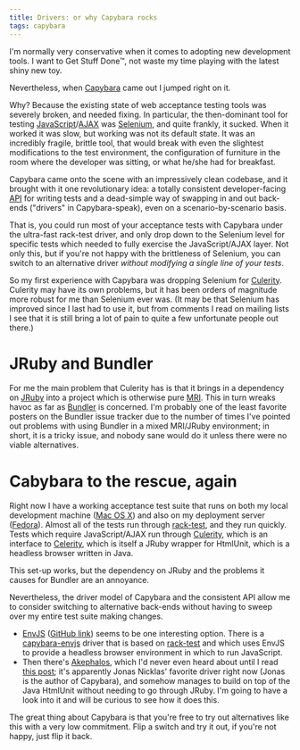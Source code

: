```yaml
---
title: Drivers: or why Capybara rocks
tags: capybara
---
```


I'm normally very conservative when it comes to adopting new development tools. I want to Get Stuff Done™, not waste my time playing with the latest shiny new toy.

Nevertheless, when [Capybara](/wiki/Capybara) came out I jumped right on it.

Why? Because the existing state of web acceptance testing tools was severely broken, and needed fixing. In particular, the then-dominant tool for testing [JavaScript](/wiki/JavaScript)/[AJAX](/wiki/AJAX) was [Selenium](/wiki/Selenium), and quite frankly, it sucked. When it worked it was slow, but working was not its default state. It was an incredibly fragile, brittle tool, that would break with even the slightest modifications to the test environment, the configuration of furniture in the room where the developer was sitting, or what he/she had for breakfast.

Capybara came onto the scene with an impressively clean codebase, and it brought with it one revolutionary idea: a totally consistent developer-facing [API](/wiki/API) for writing tests and a dead-simple way of swapping in and out back-ends ("drivers" in Capybara-speak), even on a scenario-by-scenario basis.

That is, you could run most of your acceptance tests with Capybara under the ultra-fast rack-test driver, and only drop down to the Selenium level for specific tests which needed to fully exercise the JavaScript/AJAX layer. Not only this, but if you're not happy with the brittleness of Selenium, you can switch to an alternative driver *without modifying a single line of your tests*.

So my first experience with Capybara was dropping Selenium for [Culerity](/wiki/Culerity). Culerity may have its own problems, but it has been orders of magnitude more robust for me than Selenium ever was. (It may be that Selenium has improved since I last had to use it, but from comments I read on mailing lists I see that it is still bring a lot of pain to quite a few unfortunate people out there.)

# JRuby and Bundler

For me the main problem that Culerity has is that it brings in a dependency on [JRuby](/wiki/JRuby) into a project which is otherwise pure [MRI](/wiki/MRI). This in turn wreaks havoc as far as [Bundler](/wiki/Bundler) is concerned. I'm probably one of the least favorite posters on the Bundler issue tracker due to the number of times I've pointed out problems with using Bundler in a mixed MRI/JRuby environment; in short, it is a tricky issue, and nobody sane would do it unless there were no viable alternatives.

# Cabybara to the rescue, again

Right now I have a working acceptance test suite that runs on both my local development machine ([Mac OS X](/wiki/Mac_OS_X)) and also on my deployment server ([Fedora](/wiki/Fedora)). Almost all of the tests run through [rack-test](/wiki/rack-test), and they run quickly. Tests which require JavaScript/AJAX run through [Culerity](/wiki/Culerity), which is an interface to [Celerity](/wiki/Celerity), which is itself a JRuby wrapper for HtmlUnit, which is a headless browser written in Java.

This set-up works, but the dependency on JRuby and the problems it causes for Bundler are an annoyance.

Nevertheless, the driver model of Capybara and the consistent API allow me to consider switching to alternative back-ends without having to sweep over my entire test suite making changes.

-   [EnvJS](/wiki/EnvJS) ([GitHub link](http://github.com/smparkes/env-js)) seems to be one interesting option. There is a [capybara-envjs](http://github.com/smparkes/capybara-envjs) driver that is based on [rack-test](/wiki/rack-test) and which uses EnvJS to provide a headless browser environment in which to run JavaScript.
-   Then there's [Akephalos](/wiki/Akephalos), which I'd never even heard about until I read [this post](http://groups.google.com/group/ruby-capybara/browse_thread/thread/78e55e8f343a22f4); it's apparently Jonas Nicklas' favorite driver right now (Jonas is the author of Capybara), and somehow manages to build on top of the Java HtmlUnit without needing to go through JRuby. I'm going to have a look into it and will be curious to see how it does this.

The great thing about Capybara is that you're free to try out alternatives like this with a very low commitment. Flip a switch and try it out, if you're not happy, just flip it back.
